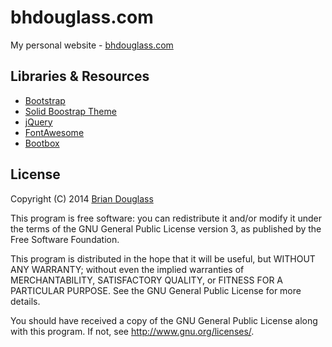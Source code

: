 # bhdouglass.com #

My personal website - [bhdouglass.com](http://bhdouglass.com)

## Libraries & Resources ##

* [Bootstrap](http://getbootstrap.com/)
* [Solid Boostrap Theme](http://www.blacktie.co/2014/05/solid-multipurpose-theme/)
* [jQuery](http://jquery.com/)
* [FontAwesome](http://fontawesome.io/)
* [Bootbox](http://bootboxjs.com/)

## License ##

Copyright (C) 2014 [Brian Douglass](http://bhdouglass.com/)

This program is free software: you can redistribute it and/or modify it under the terms of the GNU General Public License version 3, as published by the Free Software Foundation.

This program is distributed in the hope that it will be useful, but WITHOUT ANY WARRANTY; without even the implied warranties of MERCHANTABILITY, SATISFACTORY QUALITY, or FITNESS FOR A PARTICULAR PURPOSE.  See the GNU General Public License for more details.

You should have received a copy of the GNU General Public License along with this program.  If not, see <http://www.gnu.org/licenses/>.

